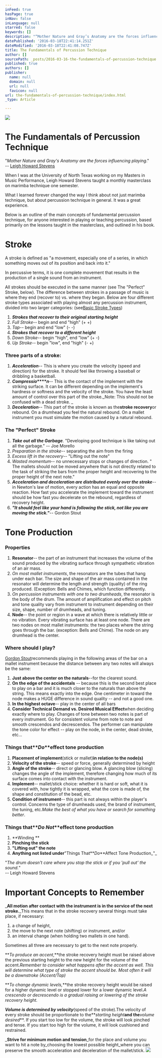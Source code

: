 ```yaml
---
inFeed: true
hasPage: true
inNav: false
inLanguage: null
starred: false
keywords: []
description: "“Mother Nature and Gray’s Anatomy are the forces influencing playing.”–\_Leigh Howard Stevens"
datePublished: '2016-03-18T22:41:14.251Z'
dateModified: '2016-03-18T22:41:08.747Z'
title: The Fundamentals of Percussion Technique
author: []
sourcePath: _posts/2016-03-16-the-fundamentals-of-percussion-technique.md
published: true
authors: []
publisher:
  name: null
  domain: null
  url: null
  favicon: null
url: the-fundamentals-of-percussion-technique/index.html
_type: Article

---
```

![](https://the-grid-user-content.s3-us-west-2.amazonaws.com/3b6af860-fd1a-4524-a908-8ccb8d94e04f.jpg)

# The Fundamentals of Percussion Technique

"_Mother Nature and Gray's Anatomy are the forces influencing playing_."  
-- [Leigh Howard Stevens][0]

When I was at the University of North Texas working on my Masters in Music Performance, Leigh Howard Stevens taught a monthly masterclass on marimba technique one semester.

What I learned forever changed the way I think about not just marimba technique, but about percussion technique in general. It was a great experience.

Below is an outline of the main concepts of fundamental percussion technique, for anyone interested in playing or teaching percussion, based primarily on the lessons taught in the masterclass, and outlined in his book.

# Stroke

A stroke is defined as "a movement, especially one of a series, in which something moves out of its position and back into it."

In percussive terms, it is one complete movement that results in the production of a single sound from an instrument.

All strokes should be executed in the same manner (see The "Perfect" Stroke, below). The difference between strokes in a passage of music is where they end (recover to) vs. where they began. Below are four different stroke types associated with playing almost any percussion instrument, divided into two larger categories: (see[Basic Stroke Types][1])

1. **_Strokes that recover to their original starting height_**
  1. _Full Stroke_-- begin and end "high"  (+ +)
  2. _Tap_-- begin and end "low"  (- -)
2. **_Strokes that recover to a different height_**
  1. _Down Stroke_-- begin "high", end "low"  (+ -)
  2. _Up Stroke_-- begin "low", end "high"  (-  +)

### Three parts of a stroke:

1. **_Acceleration_**-- This is where you create the velocity (speed and direction) for the stroke. It should feel like throwing a baseball or dribbling a basketball.
2. **_Compressio_****_n_**-- This is the contact of the implement with the striking surface. It can be different depending on the implement's hardness or softness and the velocity of the stroke. You have the least amount of control over this part of the stroke._Note: This should not be confused with a dead stroke. _
3. **_Deceleration_**-- This part of the stroke is known as the**stroke recovery**or rebound. On a drumhead you feel the natural rebound. On a mallet instrument you must simulate the motion caused by a natural rebound.

### The "Perfect" Stroke

1. **_Take out all the Garbage_**. "Developing good technique is like taking out all the garbage." -- Joe Morello
  1. _Preparation in the stroke_-- separating the aim from the firing
  2. _Excess lift in the recovery_-- "Lifting out the note"
  3. _Wasted momentum_-- no unnecessary stops or changes of direction. " The mallets should not be moved anywhere that is not directly related to the task of striking the bars from the proper height and recovering to the proper height of the next note."
2. **_Acceleration and deceleration are distributed evenly over the stroke_**-- in Newton's law of motion, every action has an equal and opposite reaction. How fast you accelerate the implement toward the instrument should be how fast you decelerate on the rebound, regardless of recovery height.
3. **_"It should feel like your hand is following the stick, not like you are moving the stick."_**-- Gordon Stout

# Tone Production

### Properties

1. **Resonator**--  the part of an instrument that increases the volume of the sound produced by the vibrating surface through sympathetic vibration of an air mass.
  1. _On most mallet instruments_, the resonators are the tubes that hang under each bar. The size and shape of the air mass contained in the resonator will determine the length and strength (quality) of the ring produced. (Exception: Bells and Chimes, which function differently.
  2. _On percussion instruments with one to two drumheads_, the resonator is the body of the drum. The amount of amplification and effect on pitch and tone quality vary from instrument to instrument depending on their size, shape, number of drumheads, and tuning.
2. **Node**-- the point or region in a wave at which there is relatively little or no vibration. Every vibrating surface has at least one node. There are two nodes on most mallet instruments: the two places where the string goes through the bar. (exception: Bells and Chime). The node on any drumhead is the center.

### Where should I play?

[Gordon Stout][2]recommends playing in the following areas of the bar on a mallet instrument because the distance between any two notes will always be the same:

1. **Just above the center on the naturals**--for the clearest sound.
2. **On the edge of the accidentals** -- because this is the second best place to play on a bar and it is much closer to the naturals than above the string. This means exactly into the edge. One centimeter in toward the node makes a HUGE difference in sound quality -- and not a good one.
3. **In the highest octave**-- play in the center of all bars
4. **Consider Technical Demand vs. Desired Musical Effect**when deciding exactly where to play. Changes of tone between two notes is part of every instrument. Go for consistent volume from note to note and smooth crescendos and decrescendos. The performer can manipulate the tone color for effect -- play on the node, in the center, dead stroke, etc...

### Things that**_Do_**effect tone production

1. **Placement of implement**(stick or mallet)**in relation to the node(s)**
2. **Velocity of the stroke**-- speed or force, generally determined by height
3. **Angle of the stroke**-- direct or glancing blow. A glancing blow (slicing) changes the angle of the implement, therefore changing how much of its surface comes into contact with the instrument.
4. **Implement**-- mallet/stick choice: whether it is hard or soft, what it is covered with, how tightly it is wrapped, what the core is made of, the shape and constitution of the bead, etc.
5. **Condition of instrument**-- this part is not always within the player's control.  Concerns the type of drumheads used, the brand of instrument, the tuning, etc._Make the best of what you have or search for something better_.

### Things that**_Do Not_**effect tone production

1. **Winding **
2. **Pinching the stick**
3. **"Lifting out" the note**
4. **Anything not listed under**"Things That**_Do_**Affect Tone Production_"_

"_The drum doesn't care where you stop the stick or if you 'pull out' the sound._"  
-- Leigh Howard Stevens

# Important Concepts to Remember

_**All motion after contact with the instrument is in the service of the next stroke.**_This means that in the stroke recovery several things must take place, if necessary:

1. a change of height,
2. the move to the next note (shifting) or instrument, and/or
3. an interval change (when holding two mallets in one hand).

Sometimes all three are necessary to get to the next note properly.

**_To produce an accent_,**the stroke recovery height must be raised above the previous starting height to the new height for the volume of the accent._Remember to consider what happens after the accent as well. This will determine what type of stroke the accent should be. Most often it will be a downstroke (Accent/Tap)_

**_To change dynamic levels,_**the stroke recovery height would be raised for a higher dynamic level or stopped lower for a lower dynamic level._A crescendo or decrescendo is a gradual raising or lowering of the stroke recovery height._

**_Volume is determined by velocity_**(speed of the stroke).The velocity of every stroke should be proportionate to the**_starting height_**and the**_volume desired_**.  If you start too low for the volume, the stroke will look pinched and tense. If you start too high for the volume, it will look cushioned and restrained.

_**Strive for minimum motion and tension**_for the place and volume you want to hit a note by_choosing the lowest possible height_where you can preserve the smooth acceleration and deceleration of the mallet/stick.
![](https://the-grid-user-content.s3-us-west-2.amazonaws.com/58955a7d-2e2f-40e1-ab3a-0177440b2f75.jpg)

[0]: https://en.wikipedia.org/wiki/Leigh_Howard_Stevens "Leigh Howard Stevens"
[1]: http://dwaynerice.com/the-fundamentals-of-percussion-technique/stroke-types "Basic Stroke Types Diagram"
[2]: http://www.gordonstout.net/bio.html "Gordon Stout"